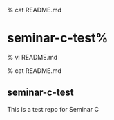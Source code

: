 % cat README.md 
# seminar-c-test%      
 
% vi README.md 

% cat README.md 
## seminar-c-test
This is a test repo for Seminar C
